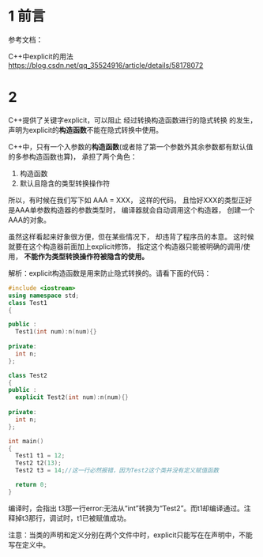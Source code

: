 # 1 前言

参考文档：

C++中explicit的用法     https://blog.csdn.net/qq_35524916/article/details/58178072

# 2 

C++提供了关键字explicit，可以阻止   经过转换构造函数进行的隐式转换   的发生，声明为explicit的**构造函数**不能在隐式转换中使用。

C++中，只有一个入参数的**构造函数**(或者除了第一个参数外其余参数都有默认值的多参构造函数也算)， 承担了两个角色：

1. 构造函数
2. 默认且隐含的类型转换操作符

所以，有时候在我们写下如 AAA = XXX， 这样的代码， 且恰好XXX的类型正好是AAA单参数构造器的参数类型时， 编译器就会自动调用这个构造器， 创建一个AAA的对象。

虽然这样看起来好象很方便，但在某些情况下， 却违背了程序员的本意。 这时候就要在这个构造器前面加上explicit修饰， 指定这个构造器只能被明确的调用/使用， **不能作为类型转换操作符被隐含的使用。** 

解析：explicit构造函数是用来防止隐式转换的。请看下面的代码：

```cpp
#include <iostream>
using namespace std;
class Test1
{

public :
  Test1(int num):n(num){}
  
private:
  int n;
};

class Test2
{
public :
  explicit Test2(int num):n(num){}
  
private:
  int n;
};

int main()
{
  Test1 t1 = 12;
  Test2 t2(13);
  Test2 t3 = 14;//这一行必然报错，因为Test2这个类并没有定义赋值函数

  return 0;
}

```

编译时，会指出 t3那一行error:无法从“int”转换为“Test2”。而t1却编译通过。注释掉t3那行，调试时，t1已被赋值成功。

注意：当类的声明和定义分别在两个文件中时，explicit只能写在在声明中，不能写在定义中。
